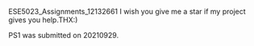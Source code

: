 ESE5023_Assignments_12132661
I wish you give me a star if my project gives you help.THX:)

PS1 was submitted on 20210929.
